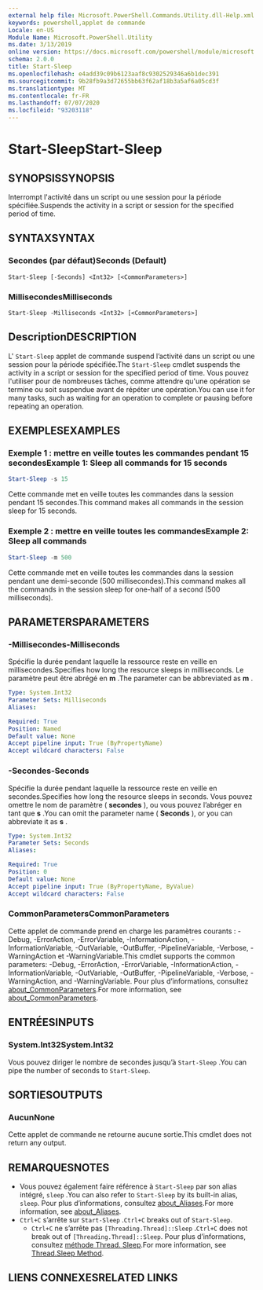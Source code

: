 ```yaml
---
external help file: Microsoft.PowerShell.Commands.Utility.dll-Help.xml
keywords: powershell,applet de commande
Locale: en-US
Module Name: Microsoft.PowerShell.Utility
ms.date: 3/13/2019
online version: https://docs.microsoft.com/powershell/module/microsoft.powershell.utility/start-sleep?view=powershell-5.1&WT.mc_id=ps-gethelp
schema: 2.0.0
title: Start-Sleep
ms.openlocfilehash: e4add39c09b6123aaf8c9302529346a6b1dec391
ms.sourcegitcommit: 9b28fb9a3d72655bb63f62af18b3a5af6a05cd3f
ms.translationtype: MT
ms.contentlocale: fr-FR
ms.lasthandoff: 07/07/2020
ms.locfileid: "93203118"
---
```

# <span data-ttu-id="681db-103">Start-Sleep</span><span class="sxs-lookup"><span data-stu-id="681db-103">Start-Sleep</span></span>

## <span data-ttu-id="681db-104">SYNOPSIS</span><span class="sxs-lookup"><span data-stu-id="681db-104">SYNOPSIS</span></span>
<span data-ttu-id="681db-105">Interrompt l'activité dans un script ou une session pour la période spécifiée.</span><span class="sxs-lookup"><span data-stu-id="681db-105">Suspends the activity in a script or session for the specified period of time.</span></span>

## <span data-ttu-id="681db-106">SYNTAX</span><span class="sxs-lookup"><span data-stu-id="681db-106">SYNTAX</span></span>

### <span data-ttu-id="681db-107">Secondes (par défaut)</span><span class="sxs-lookup"><span data-stu-id="681db-107">Seconds (Default)</span></span>

```
Start-Sleep [-Seconds] <Int32> [<CommonParameters>]
```

### <span data-ttu-id="681db-108">Millisecondes</span><span class="sxs-lookup"><span data-stu-id="681db-108">Milliseconds</span></span>

```
Start-Sleep -Milliseconds <Int32> [<CommonParameters>]
```

## <span data-ttu-id="681db-109">Description</span><span class="sxs-lookup"><span data-stu-id="681db-109">DESCRIPTION</span></span>

<span data-ttu-id="681db-110">L' `Start-Sleep` applet de commande suspend l’activité dans un script ou une session pour la période spécifiée.</span><span class="sxs-lookup"><span data-stu-id="681db-110">The `Start-Sleep` cmdlet suspends the activity in a script or session for the specified period of time.</span></span>
<span data-ttu-id="681db-111">Vous pouvez l'utiliser pour de nombreuses tâches, comme attendre qu'une opération se termine ou soit suspendue avant de répéter une opération.</span><span class="sxs-lookup"><span data-stu-id="681db-111">You can use it for many tasks, such as waiting for an operation to complete or pausing before repeating an operation.</span></span>

## <span data-ttu-id="681db-112">EXEMPLES</span><span class="sxs-lookup"><span data-stu-id="681db-112">EXAMPLES</span></span>

### <span data-ttu-id="681db-113">Exemple 1 : mettre en veille toutes les commandes pendant 15 secondes</span><span class="sxs-lookup"><span data-stu-id="681db-113">Example 1: Sleep all commands for 15 seconds</span></span>

```powershell
Start-Sleep -s 15
```

<span data-ttu-id="681db-114">Cette commande met en veille toutes les commandes dans la session pendant 15 secondes.</span><span class="sxs-lookup"><span data-stu-id="681db-114">This command makes all commands in the session sleep for 15 seconds.</span></span>

### <span data-ttu-id="681db-115">Exemple 2 : mettre en veille toutes les commandes</span><span class="sxs-lookup"><span data-stu-id="681db-115">Example 2: Sleep all commands</span></span>

```powershell
Start-Sleep -m 500
```

<span data-ttu-id="681db-116">Cette commande met en veille toutes les commandes dans la session pendant une demi-seconde (500 millisecondes).</span><span class="sxs-lookup"><span data-stu-id="681db-116">This command makes all the commands in the session sleep for one-half of a second (500 milliseconds).</span></span>

## <span data-ttu-id="681db-117">PARAMETERS</span><span class="sxs-lookup"><span data-stu-id="681db-117">PARAMETERS</span></span>

### <span data-ttu-id="681db-118">-Millisecondes</span><span class="sxs-lookup"><span data-stu-id="681db-118">-Milliseconds</span></span>

<span data-ttu-id="681db-119">Spécifie la durée pendant laquelle la ressource reste en veille en millisecondes.</span><span class="sxs-lookup"><span data-stu-id="681db-119">Specifies how long the resource sleeps in milliseconds.</span></span>
<span data-ttu-id="681db-120">Le paramètre peut être abrégé en **m** .</span><span class="sxs-lookup"><span data-stu-id="681db-120">The parameter can be abbreviated as **m** .</span></span>

```yaml
Type: System.Int32
Parameter Sets: Milliseconds
Aliases:

Required: True
Position: Named
Default value: None
Accept pipeline input: True (ByPropertyName)
Accept wildcard characters: False
```

### <span data-ttu-id="681db-121">-Secondes</span><span class="sxs-lookup"><span data-stu-id="681db-121">-Seconds</span></span>

<span data-ttu-id="681db-122">Spécifie la durée pendant laquelle la ressource reste en veille en secondes.</span><span class="sxs-lookup"><span data-stu-id="681db-122">Specifies how long the resource sleeps in seconds.</span></span>
<span data-ttu-id="681db-123">Vous pouvez omettre le nom de paramètre ( **secondes** ), ou vous pouvez l’abréger en tant que **s** .</span><span class="sxs-lookup"><span data-stu-id="681db-123">You can omit the parameter name ( **Seconds** ), or you can abbreviate it as **s** .</span></span>

```yaml
Type: System.Int32
Parameter Sets: Seconds
Aliases:

Required: True
Position: 0
Default value: None
Accept pipeline input: True (ByPropertyName, ByValue)
Accept wildcard characters: False
```

### <span data-ttu-id="681db-124">CommonParameters</span><span class="sxs-lookup"><span data-stu-id="681db-124">CommonParameters</span></span>

<span data-ttu-id="681db-125">Cette applet de commande prend en charge les paramètres courants : -Debug, -ErrorAction, -ErrorVariable, -InformationAction, -InformationVariable, -OutVariable, -OutBuffer, -PipelineVariable, -Verbose, -WarningAction et -WarningVariable.</span><span class="sxs-lookup"><span data-stu-id="681db-125">This cmdlet supports the common parameters: -Debug, -ErrorAction, -ErrorVariable, -InformationAction, -InformationVariable, -OutVariable, -OutBuffer, -PipelineVariable, -Verbose, -WarningAction, and -WarningVariable.</span></span> <span data-ttu-id="681db-126">Pour plus d’informations, consultez [about_CommonParameters](../Microsoft.PowerShell.Core/About/about_CommonParameters.md).</span><span class="sxs-lookup"><span data-stu-id="681db-126">For more information, see [about_CommonParameters](../Microsoft.PowerShell.Core/About/about_CommonParameters.md).</span></span>

## <span data-ttu-id="681db-127">ENTRÉES</span><span class="sxs-lookup"><span data-stu-id="681db-127">INPUTS</span></span>

### <span data-ttu-id="681db-128">System.Int32</span><span class="sxs-lookup"><span data-stu-id="681db-128">System.Int32</span></span>

<span data-ttu-id="681db-129">Vous pouvez diriger le nombre de secondes jusqu’à `Start-Sleep` .</span><span class="sxs-lookup"><span data-stu-id="681db-129">You can pipe the number of seconds to `Start-Sleep`.</span></span>

## <span data-ttu-id="681db-130">SORTIES</span><span class="sxs-lookup"><span data-stu-id="681db-130">OUTPUTS</span></span>

### <span data-ttu-id="681db-131">Aucun</span><span class="sxs-lookup"><span data-stu-id="681db-131">None</span></span>

<span data-ttu-id="681db-132">Cette applet de commande ne retourne aucune sortie.</span><span class="sxs-lookup"><span data-stu-id="681db-132">This cmdlet does not return any output.</span></span>

## <span data-ttu-id="681db-133">REMARQUES</span><span class="sxs-lookup"><span data-stu-id="681db-133">NOTES</span></span>

- <span data-ttu-id="681db-134">Vous pouvez également faire référence à `Start-Sleep` par son alias intégré, `sleep` .</span><span class="sxs-lookup"><span data-stu-id="681db-134">You can also refer to `Start-Sleep` by its built-in alias, `sleep`.</span></span> <span data-ttu-id="681db-135">Pour plus d’informations, consultez [about_Aliases](../Microsoft.PowerShell.Core/About/about_Aliases.md).</span><span class="sxs-lookup"><span data-stu-id="681db-135">For more information, see [about_Aliases](../Microsoft.PowerShell.Core/About/about_Aliases.md).</span></span>
- <span data-ttu-id="681db-136">`Ctrl+C` s’arrête sur `Start-Sleep` .</span><span class="sxs-lookup"><span data-stu-id="681db-136">`Ctrl+C` breaks out of `Start-Sleep`.</span></span>
  - <span data-ttu-id="681db-137">`Ctrl+C` ne s’arrête pas `[Threading.Thread]::Sleep` .</span><span class="sxs-lookup"><span data-stu-id="681db-137">`Ctrl+C` does not break out of `[Threading.Thread]::Sleep`.</span></span> <span data-ttu-id="681db-138">Pour plus d’informations, consultez [méthode Thread. Sleep](/dotnet/api/system.threading.thread.sleep).</span><span class="sxs-lookup"><span data-stu-id="681db-138">For more information, see [Thread.Sleep Method](/dotnet/api/system.threading.thread.sleep).</span></span>

## <span data-ttu-id="681db-139">LIENS CONNEXES</span><span class="sxs-lookup"><span data-stu-id="681db-139">RELATED LINKS</span></span>
